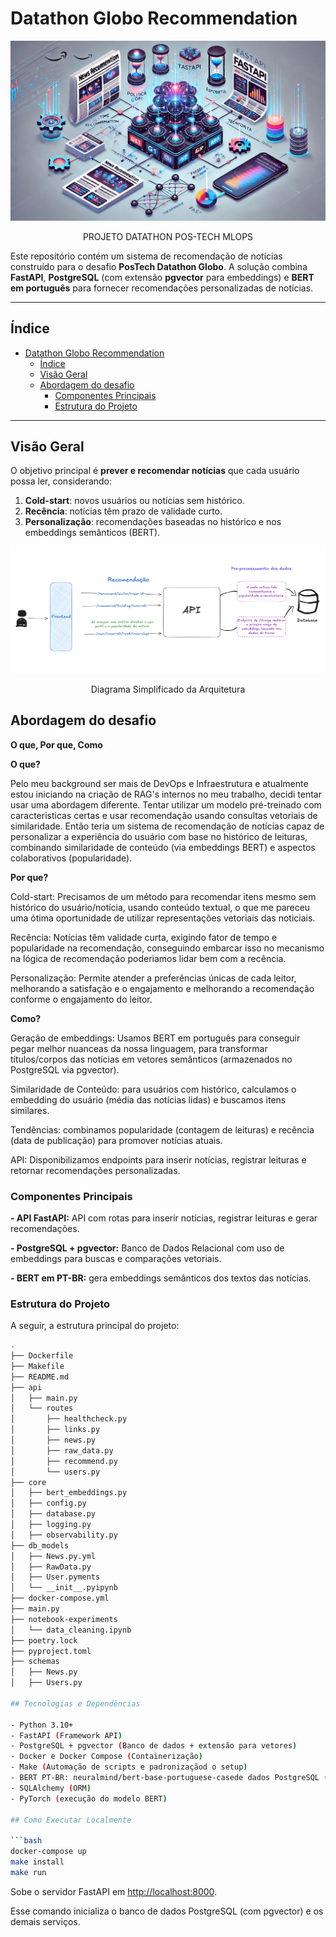 # Datathon Globo Recommendation

<p align="center">
  <img src="assets/readme-banner.webp">
  <p align="center">
  PROJETO DATATHON POS-TECH MLOPS
  </p>
</p>

Este repositório contém um sistema de recomendação de notícias construído para o desafio **PosTech Datathon Globo**. A solução combina **FastAPI**, **PostgreSQL** (com extensão **pgvector** para embeddings) e **BERT em português** para fornecer recomendações personalizadas de notícias.

---

## Índice

- [Datathon Globo Recommendation](#datathon-globo-recommendation)
  - [Índice](#índice)
  - [Visão Geral](#visão-geral)
  - [Abordagem do desafio](#abordagem-do-desafio)
    - [Componentes Principais](#componentes-principais)
    - [Estrutura do Projeto](#estrutura-do-projeto)

---

## Visão Geral

O objetivo principal é **prever e recomendar notícias** que cada usuário possa ler, considerando:

1. **Cold-start**: novos usuários ou notícias sem histórico.
2. **Recência**: notícias têm prazo de validade curto.
3. **Personalização**: recomendações baseadas no histórico e nos embeddings semânticos (BERT).

<p align="center">
  <img src="assets/image.png">
  <p align="center">
  Diagrama Simplificado da Arquitetura
  </p>
</p>

## Abordagem do desafio

**O que, Por que, Como**

**O que?**

Pelo meu background ser mais de DevOps e Infraestrutura e atualmente estou iniciando na criação de RAG's internos no meu trabalho, decidi tentar usar uma abordagem diferente. Tentar utilizar um modelo pré-treinado com caracteristicas certas e usar recomendação usando consultas vetoriais de similaridade. Então teria um sistema de recomendação de notícias capaz de personalizar a experiência do usuário com base no histórico de leituras, combinando similaridade de conteúdo (via embeddings BERT) e aspectos colaborativos (popularidade).

**Por que?**

Cold-start: Precisamos de um método para recomendar itens mesmo sem histórico do usuário/notícia, usando conteúdo textual, o que me pareceu uma ótima oportunidade de utilizar representações vetoriais das noticiais.

Recência: Notícias têm validade curta, exigindo fator de tempo e popularidade na recomendação, conseguindo embarcar isso no mecanismo na lógica de recomendação poderiamos lidar bem com a recência.

Personalização: Permite atender a preferências únicas de cada leitor, melhorando a satisfação e o
engajamento e melhorando a recomendação conforme o engajamento do leitor.

**Como?**

Geração de embeddings: Usamos BERT em português para conseguir pegar melhor nuanceas da nossa linguagem, para transformar títulos/corpos das notícias em vetores semânticos (armazenados no PostgreSQL via pgvector).

Similaridade de Conteúdo: para usuários com histórico, calculamos o embedding do usuário (média das notícias lidas) e buscamos itens similares.

Tendências: combinamos popularidade (contagem de leituras) e recência (data de publicação) para promover  notícias atuais.

API: Disponibilizamos endpoints para inserir notícias, registrar leituras e retornar recomendações personalizadas.

### Componentes Principais

**- API FastAPI:** API com rotas para inserir notícias, registrar leituras e gerar recomendações.

**- PostgreSQL + pgvector:** Banco de Dados Relacional com uso de embeddings para buscas e comparações vetoriais.

**- BERT em PT-BR:** gera embeddings semânticos dos textos das notícias.

### Estrutura do Projeto

A seguir, a estrutura principal do projeto:

```bash
.
├── Dockerfile
├── Makefile
├── README.md
├── api
│   ├── main.py
│   └── routes
│       ├── healthcheck.py
│       ├── links.py
│       ├── news.py
│       ├── raw_data.py
│       ├── recommend.py
│       └── users.py
├── core
│   ├── bert_embeddings.py
│   ├── config.py
│   ├── database.py
│   ├── logging.py
│   ├── observability.py
├── db_models
│   ├── News.py.yml
│   ├── RawData.py
│   ├── User.pyments
│   └── __init__.pyipynb
├── docker-compose.yml
├── main.py
├── notebook-experiments
│   └── data_cleaning.ipynb
├── poetry.lock
├── pyproject.toml
├── schemas
│   ├── News.py
│   ├── Users.py

## Tecnologias e Dependências

- Python 3.10+
- FastAPI (Framework API)
- PostgreSQL + pgvector (Banco de dados + extensão para vetores)
- Docker e Docker Compose (Containerização)
- Make (Automação de scripts e padronizaçãod o setup)
- BERT PT-BR: neuralmind/bert-base-portuguese-casede dados PostgreSQL (com pgvector) e os demais serviços.
- SQLAlchemy (ORM)
- PyTorch (execução do modelo BERT)

## Como Executar Localmente

```bash
docker-compose up
make install
make run
```

Sobe o servidor FastAPI em <http://localhost:8000>.

Esse comando inicializa o banco de dados PostgreSQL (com pgvector) e os demais serviços.
